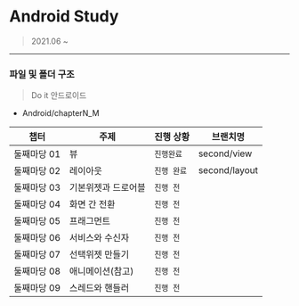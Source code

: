 # Android Study
> 2021.06 ~

---
### 파일 및 폴더 구조

> Do it 안드로이드

- Android/chapterN_M

|   챕터 | 주제 | 진행 상황 | 브랜치명 |
| ------ | ------------------- | --------- | ------|
| 둘째마당 01 | 뷰 | `진행완료` | second/view |
| 둘째마당 02 | 레이아웃 | `진행 완료` | second/layout |
| 둘째마당 03 | 기본위젯과 드로어블 | `진행 전` | 
| 둘째마당 04 | 화면 간 전환 | `진행 전` |
| 둘째마당 05 | 프래그먼트 | `진행 전` |
| 둘째마당 06 | 서비스와 수신자 | `진행 전` |
| 둘째마당 07 | 선택위젯 만들기 | `진행 전` |
| 둘째마당 08 | 애니메이션(참고) | `진행 전` |
| 둘째마당 09 | 스레드와 핸들러 | `진행 전` |